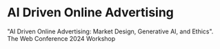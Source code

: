 # AI Driven Online Advertising
"AI Driven Online Advertising: Market Design, Generative AI, and Ethics". The Web Conference 2024 Workshop
